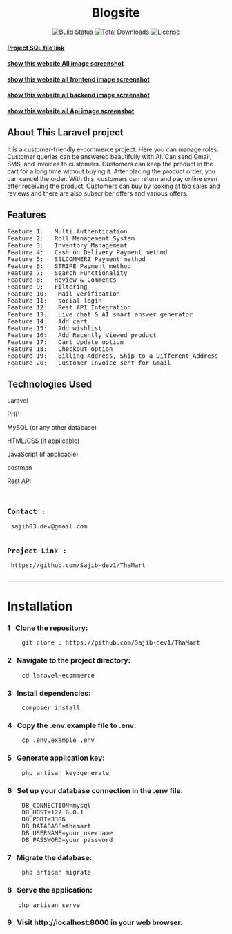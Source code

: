 <h1 align="center">Blogsite</h1>

<p align="center">
<a href="https://github.com/laravel/framework/actions"><img src="https://github.com/laravel/framework/workflows/tests/badge.svg" alt="Build Status"></a>
<a href="https://packagist.org/packages/laravel/framework"><img src="https://img.shields.io/packagist/dt/laravel/framework" alt="Total Downloads"></a>
<a href="https://packagist.org/packages/laravel/framework"><img src="https://img.shields.io/packagist/l/laravel/framework" alt="License"></a>
</p>




<h4><a href="https://drive.google.com/drive/folders/1SHQYQF96SOPG55Q3HXLQkBVTfjFNc9af?usp=sharing" target="_blank">Project SQL file link </a></h4>
<h4><a href="https://drive.google.com/drive/folders/1bYqdjjBEP0y8iHMDqxhvLSLlWto2PlX_?usp=sharing" target="_blank">show this website All image screenshot</a></h4>
<h4><a href="https://drive.google.com/drive/folders/17meXY-hBXj2uDxe9asq9mniUSoBISwJD?usp=sharing" target="_blank">show this website all frontend image screenshot</a></h4>
<h4><a href="https://drive.google.com/drive/folders/1wEwN7ife-4dXlKDUrtRZKp4T_sIlSiEG?usp=sharing" target="_blank">show this website all backend image screenshot</a></h4>
<h4><a href="https://drive.google.com/drive/folders/1mQBjnn76FIcYq98ocoNb6CxkxSsE1nwM?usp=sharing" target="_blank">show this website all Api image screenshot</a></h4>

## About This Laravel project

It is a customer-friendly e-commerce project. Here you can manage roles. Customer queries can be answered beautifully with AI. Can send Gmail, SMS, and invoices to customers. Customers can keep the product in the cart for a long time without buying it. After placing the product order, you can cancel the order. With this, customers can return and pay online even after receiving the product. Customers can buy by looking at top sales and reviews and there are also subscriber offers and various offers.


## Features

<pre>
Feature 1: &nbsp; Multi Authentication                                      Feature 21: &nbsp; Customer SMS sent for Mobile
Feature 2: &nbsp; Roll Management System                                    Feature 22: &nbsp; Admin Order cancel option
Feature 3: &nbsp; Inventory Management                                      Feature 23: &nbsp; Customer Order cancel option
Feature 4: &nbsp; Cash on Delivery Payment method                           Feature 24: &nbsp; Customer Order return option
Feature 5: &nbsp; SSLCOMMERZ Payment method                                 Feature 25: &nbsp; A lot of users.
Feature 6: &nbsp; STRIPE Payment method                                     Feature 26: &nbsp; Category option (Add, Edit,soft-delete, restore, permanent delete
Feature 7: &nbsp; Search Functionality                                      Feature 27: &nbsp; Subcategory option (Add, Edit,soft-delete, restore, permanent delete
Feature 8: &nbsp; Review & Comments                                         Feature 28: &nbsp; Brand option (Add, Edit,soft-delete, restore, permanent delete & more future
Feature 9: &nbsp; Filtering                                                 Feature 29: &nbsp; Product unlimited store, product control & inventory add product, product store increment, decrement
Feature 10: &nbsp; Mail verification                                        Feature 30: &nbsp; Product tag search tag Waze product search, product color size edit
Feature 11: &nbsp; social login                                             Feature 31: &nbsp; Category, subcategory, brand-wise product view
Feature 12: &nbsp; Rest API Integration                                     Feature 32: &nbsp; add a dynamic delivery charge
Feature 13: &nbsp; Live chat & AI smart answer generator                    Feature 33: &nbsp; add a dynamic coupon add
Feature 14: &nbsp; Add cart                                                 Feature 34: &nbsp; add a dynamic coupon add
Feature 15: &nbsp; Add wishlist                                             Feature 35: &nbsp; add a dynamic banner & banner product show  
Feature 16: &nbsp; Add Recently Viewed product                              Feature 36: &nbsp; Upcoming offer product store
Feature 17: &nbsp; Cart Update option                                       Feature 37: &nbsp; discount offer product store
Feature 18: &nbsp; Checkout option                                          Feature 38: &nbsp; Special discount for subscribers
Feature 19: &nbsp; Billing Address, Ship to a Different Address             Feature 39: &nbsp; Does anyone report for my side
Feature 20: &nbsp; Customer Invoice sent for Gmail    
</pre>

## Technologies Used

<p>Laravel</p>
<p>PHP</p>
<p>MySQL (or any other database)</p>
<p>HTML/CSS (if applicable)</p>
<p>JavaScript (if applicable)</p>
<p>postman</p>
<p>Rest API</p>

<pre>
    <h3>Contact :</h3> sajib03.dev@gmail.com
    <h3>Project Link :</h3> https://github.com/Sajib-dev1/ThaMart
    
</pre>
<hr>


<h1>Installation</h1>

<h3> 1 &nbsp; Clone the repository:</h3>
<pre>
    git clone : https://github.com/Sajib-dev1/ThaMart
</pre>


<h3> 2 &nbsp; Navigate to the project directory:</h3>
<pre>
    cd laravel-ecommerce
</pre>


<h3> 3 &nbsp; Install dependencies:</h3>
<pre>
    composer install
</pre>


<h3> 4 &nbsp; Copy the .env.example file to .env:</h3>
<pre>
    cp .env.example .env
</pre>


<h3> 5 &nbsp; Generate application key:</h3>
<pre>
    php artisan key:generate
</pre>


<h3> 6 &nbsp; Set up your database connection in the .env file:</h3>
<pre>
    DB_CONNECTION=mysql
    DB_HOST=127.0.0.1
    DB_PORT=3306
    DB_DATABASE=themart
    DB_USERNAME=your_username
    DB_PASSWORD=your_password
</pre>

<h3> 7 &nbsp; Migrate the database:</h3>
<pre>
    php artisan migrate
</pre>

<h3> 8 &nbsp; Serve the application:</h3>
<pre>
   php artisan serve
</pre>

<h3> 9 &nbsp; Visit http://localhost:8000 in your web browser.</h3>



